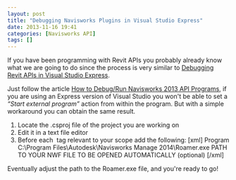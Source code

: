 ```yaml
---
layout: post
title: "Debugging Navisworks Plugins in Visual Studio Express"
date: 2013-11-16 19:41
categories: [Navisworks API]
tags: []
---
```

If you have been programming with Revit APIs you probably already know what we are going to do since the process is very similar to [Debugging Revit APIs in Visual Studio Express](http://thebuildingcoder.typepad.com/blog/2010/07/debugging-in-visual-studio-2010-express.html).

Just follow the article [How to Debug/Run Navisworks 2013 API Programs](http://lezhang.net/2013/11/12/how-to-debugrun-navisworks-2013-api-programs/), if you are using an Express version of Visual Studio you won't be able to set a *“Start external program”* action from within the program. But with a simple workaround you can obtain the same result.

1.  Locate the .csproj file of the project you are working on
2.  Edit it in a text file editor
3.  Before each *</PropertyGroup>* tag relevant to your scope add the following:
[xml]
<StartAction>Program</StartAction>
<StartProgram>C:\Program Files\Autodesk\Navisworks Manage 2014\Roamer.exe</StartProgram>
<StartArguments>PATH TO YOUR NWF FILE TO BE OPENED AUTOMATICALLY (optional)</StartArguments>
[/xml]

Eventually adjust the path to the Roamer.exe file, and you're ready to go!

